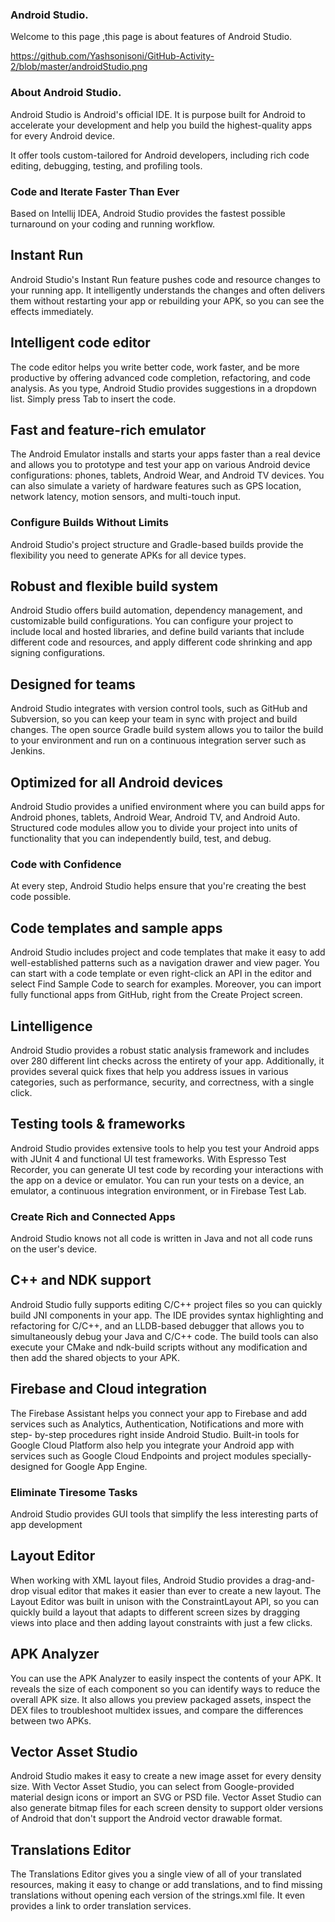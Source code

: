 ### Android Studio.

Welcome to this page ,this page is about features of Android Studio.

https://github.com/Yashsonisoni/GitHub-Activity-2/blob/master/androidStudio.png

### About Android Studio.

Android Studio is Android's official IDE. It is purpose built for Android to accelerate your development and help you build the highest-quality apps for every Android device.

It offer tools custom-tailored for Android developers, including rich code editing, debugging, testing, and profiling tools.

### Code and Iterate Faster Than Ever

Based on Intellij IDEA, Android Studio provides the fastest possible turnaround on your coding and running workflow.

## Instant Run

Android Studio's Instant Run feature pushes code and resource changes to your running app. It intelligently understands the changes and often delivers them without restarting your app or rebuilding your APK, so you can see the effects immediately.

## Intelligent code editor

The code editor helps you write better code, work faster, and be more productive by offering advanced code completion, refactoring, and code analysis. As you type, Android Studio provides suggestions in a dropdown list. Simply press Tab to insert the code.

## Fast and feature-rich emulator

The Android Emulator installs and starts your apps faster than a real device and allows you to prototype and test your app on various Android device configurations: phones, tablets, Android Wear, and Android TV devices. You can also simulate a variety of hardware features such as GPS location, network latency, motion sensors, and multi-touch input.

### Configure Builds Without Limits

Android Studio's project structure and Gradle-based builds provide the flexibility you need to generate APKs for all device types.

## Robust and flexible build system

Android Studio offers build automation, dependency management, and customizable build configurations. You can configure your project to include local and hosted libraries, and define build variants that include different code and resources, and apply different code shrinking and app signing configurations.

## Designed for teams

Android Studio integrates with version control tools, such as GitHub and Subversion, so you can keep your team in sync with project and build changes. The open source Gradle build system allows you to tailor the build to your environment and run on a continuous integration server such as Jenkins.

## Optimized for all Android devices

Android Studio provides a unified environment where you can build apps for Android phones, tablets, Android Wear, Android TV, and Android Auto. Structured code modules allow you to divide your project into units of functionality that you can independently build, test, and debug.





### Code with Confidence

At every step, Android Studio helps ensure that you're creating the best code possible.

## Code templates and sample apps

Android Studio includes project and code templates that make it easy to add well-established patterns such as a navigation drawer and view pager. You can start with a code template or even right-click an API in the editor and select Find Sample Code to search for examples. Moreover, you can import fully functional apps from GitHub, right from the Create Project screen.

## Lintelligence

Android Studio provides a robust static analysis framework and includes over 280 different lint checks across the entirety of your app. Additionally, it provides several quick fixes that help you address issues in various categories, such as performance, security, and correctness, with a single click.

## Testing tools & frameworks

Android Studio provides extensive tools to help you test your Android apps with JUnit 4 and functional UI test frameworks. With Espresso Test Recorder, you can generate UI test code by recording your interactions with the app on a device or emulator. You can run your tests on a device, an emulator, a continuous integration environment, or in Firebase Test Lab.




### Create Rich and Connected Apps

Android Studio knows not all code is written in Java and not all code runs on the user's device.

## C++ and NDK support

Android Studio fully supports editing C/C++ project files so you can quickly build JNI components in your app. The IDE provides syntax highlighting and refactoring for C/C++, and an LLDB-based debugger that allows you to simultaneously debug your Java and C/C++ code. The build tools can also execute your CMake and ndk-build scripts without any modification and then add the shared objects to your APK.

## Firebase and Cloud integration

The Firebase Assistant helps you connect your app to Firebase and add services such as Analytics, Authentication, Notifications and more with step- by-step procedures right inside Android Studio. Built-in tools for Google Cloud Platform also help you integrate your Android app with services such as Google Cloud Endpoints and project modules specially-designed for Google App Engine.



### Eliminate Tiresome Tasks

Android Studio provides GUI tools that simplify the less interesting parts of app development

## Layout Editor

When working with XML layout files, Android Studio provides a drag-and-drop visual editor that makes it easier than ever to create a new layout. The Layout Editor was built in unison with the ConstraintLayout API, so you can quickly build a layout that adapts to different screen sizes by dragging views into place and then adding layout constraints with just a few clicks.

## APK Analyzer

You can use the APK Analyzer to easily inspect the contents of your APK. It reveals the size of each component so you can identify ways to reduce the overall APK size. It also allows you preview packaged assets, inspect the DEX files to troubleshoot multidex issues, and compare the differences between two APKs.

## Vector Asset Studio

Android Studio makes it easy to create a new image asset for every density size. With Vector Asset Studio, you can select from Google-provided material design icons or import an SVG or PSD file. Vector Asset Studio can also generate bitmap files for each screen density to support older versions of Android that don't support the Android vector drawable format.

## Translations Editor

The Translations Editor gives you a single view of all of your translated resources, making it easy to change or add translations, and to find missing translations without opening each version of the strings.xml file. It even provides a link to order translation services.

